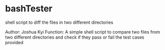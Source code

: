 # bashTester
shell script to diff the files in two different directories

Author: Joshua Kyi
Function: A simple shell script to compare two files from two different directories and check if they pass or fail the test cases provided
